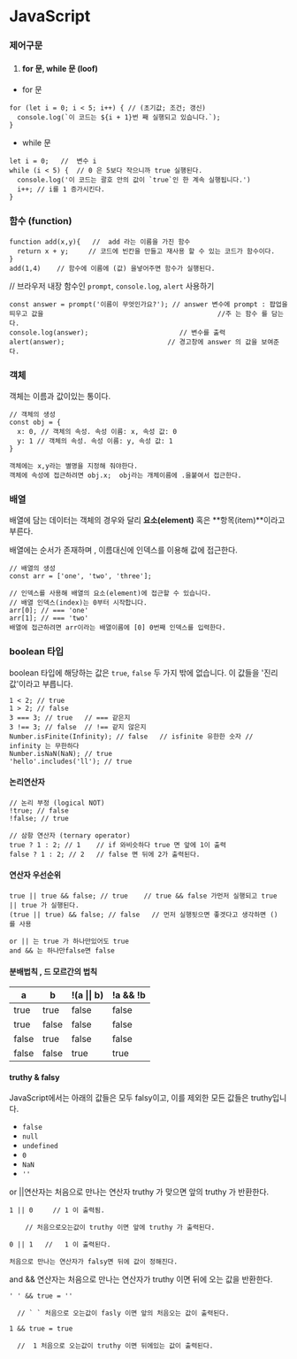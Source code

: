 # JavaScript

### 제어구문

1. #### for 문, while 문 (loof)

- for 문

```
for (let i = 0; i < 5; i++) { // (초기값; 조건; 갱신)
  console.log(`이 코드는 ${i + 1}번 째 실행되고 있습니다.`);
}

```

- while 문

```
let i = 0;   //  변수 i
while (i < 5) {  // 0 은 5보다 작으니까 true 실행된다.
  console.log('이 코드는 괄호 안의 값이 `true`인 한 계속 실행됩니다.')
  i++; // i를 1 증가시킨다.
}

```



### 함수 (function)

```
function add(x,y){   //  add 라는 이름을 가진 함수
  return x + y;     // 코드에 빈칸을 만들고 재사용 할 수 있는 코드가 함수이다.
}
add(1,4)    // 함수에 이름에 (값) 을넣어주면 함수가 실행된다. 
```



// 브라우저 내장 함수인 `prompt`, `console.log`, `alert` 사용하기

```
const answer = prompt('이름이 무엇인가요?'); // answer 변수에 prompt : 팝업을띄우고 값을                                            //주 는 함수 를 담는다.
console.log(answer);                       // 변수를 출력
alert(answer);							// 경고창에 answer 의 값을 보여준다.
```

### 객체

객체는 이름과 값이있는 통이다.

```
// 객체의 생성
const obj = {
  x: 0, // 객체의 속성. 속성 이름: x, 속성 값: 0
  y: 1 // 객체의 속성. 속성 이름: y, 속성 값: 1
}

객체에는 x,y라는 별명을 지정해 줘야한다.
객체에 속성에 접근하려면 obj.x;  obj라는 개체이름에 .을붙여서 접근한다.
```

### 배열

배열에 담는 데이터는 객체의 경우와 달리 **요소(element)** 혹은 **항목(item)**이라고 부른다.

배열에는 순서가 존재하며 , 이름대신에 인덱스를 이용해 값에 접근한다.

```
// 배열의 생성
const arr = ['one', 'two', 'three'];

// 인덱스를 사용해 배열의 요소(element)에 접근할 수 있습니다.
// 배열 인덱스(index)는 0부터 시작합니다.
arr[0]; // === 'one'
arr[1]; // === 'two'
배열에 접근하려면 arr이라는 배열이름에 [0] 0번째 인덱스를 입력한다.
```



### boolean 타입

boolean 타입에 해당하는 값은 `true`, `false` 두 가지 밖에 없습니다. 이 값들을 '진리값'이라고 부릅니다. 

```
1 < 2; // true
1 > 2; // false
3 === 3; // true   // === 같은지
3 !== 3; // false  // !== 같지 않은지
Number.isFinite(Infinity); // false   // isfinite 유한한 숫자 // infinity 는 무한하다
Number.isNaN(NaN); // true
'hello'.includes('ll'); // true
```

#### 논리연산자 

```
// 논리 부정 (logical NOT)
!true; // false
!false; // true

// 삼항 연산자 (ternary operator)
true ? 1 : 2; // 1    // if 와비슷하다 true 면 앞에 1이 출력
false ? 1 : 2; // 2   // false 면 뒤에 2가 출력된다.
```

#### 연산자 우선순위

```
true || true && false; // true    // true && false 가먼저 실행되고 true || true 가 실행된다.
(true || true) && false; // false   // 먼저 실행됫으면 좋겟다고 생각하면 () 를 사용

or || 는 true 가 하나만있어도 true
and && 는 하나만false면 false
```

#### 분배법칙 , 드 모르간의 법칙

| a     | b     | !(a \|\| b) | !a && !b |
| ----- | ----- | ----------- | -------- |
| true  | true  | false       | false    |
| true  | false | false       | false    |
| false | true  | false       | false    |
| false | false | true        | true     |

#### truthy & falsy

 JavaScript에서는 아래의 값들은 모두 falsy이고, 이를 제외한 모든 값들은 truthy입니다.	

- `false`
- `null`
- `undefined`
- `0`
- `NaN`
- `''`

or  ||연산자는 처음으로 만나는 연산자 truthy 가 맞으면 앞의 truthy 가 반환한다. 

```
1 || 0     // 1 이 출력됨.

	// 처음으로오는값이 truthy 이면 앞에 truthy 가 출력된다.

0 || 1   //   1 이 출력된다.

처음으로 만나는 연산자가 falsy면 뒤에 값이 정해진다.
```

and  && 연산자는 처음으로 만나는 연산자가 truthy 이면 뒤에 오는 값을 반환한다.

```
' ' && true = ''
 
  // ` ` 처음으로 오는값이 fasly 이면 앞의 처음오는 값이 출력된다.
  
1 && true = true 

  //  1 처음으로 오는값이 truthy 이면 뒤에있는 값이 출력된다.
```

